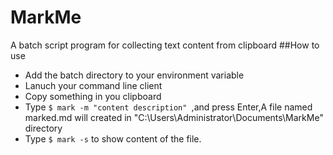 # MarkMe
A batch script program for collecting text content from clipboard
##How to use 
- Add the batch directory to your environment variable
- Lanuch your command line client
- Copy something in you clipboard
- Type `$ mark -m "content description" `,and press Enter,A file named marked.md will created in "C:\Users\Administrator\Documents\MarkMe" directory
- Type `$ mark -s` to show content of the file.
